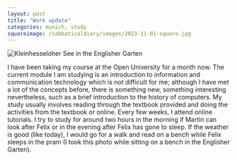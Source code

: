 ```yaml
---
layout: post
title: "Work update"
categories: munich, study
squareimage: /sabbaticaldiary/images/2023-11-01-square.jpg
---
```

<img src="/sabbaticaldiary/images/2023-11-01.jpg" alt="Kleinhesseloher See in the Englisher Garten" class="center">

I have been taking my course at the Open University for a month now. The current module I am studying is an introduction to information and communication technology which is not difficult for me; although I have met a lot of the concepts before, there is something new, something interesting nevertheless, such as a brief introduction to the history of computers. My study usually involves reading through the textbook provided and doing the activities from the textbook or online. Every few weeks, I attend online tutorials. I try to study for around two hours in the morning if Martin can look after Felix or in the evening after Felix has gone to sleep. If the weather is good (like today), I would go for a walk and read on a bench while Felix sleeps in the pram (I took this photo while sitting on a bench in the Englisher Garten).